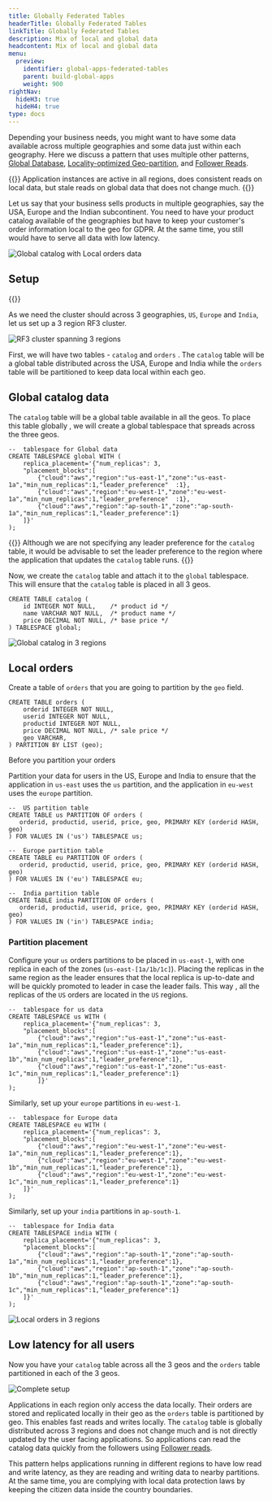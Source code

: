 ```yaml
---
title: Globally Federated Tables
headerTitle: Globally Federated Tables
linkTitle: Globally Federated Tables
description: Mix of local and global data
headcontent: Mix of local and global data
menu:
  preview:
    identifier: global-apps-federated-tables
    parent: build-global-apps
    weight: 900
rightNav:
  hideH3: true
  hideH4: true
type: docs
---
```


Depending your business needs, you might want to have some data available across multiple geographies and some data just within each geography. Here we discuss a pattern that uses multiple other patterns, [Global Database](./global-database), [Locality-optimized Geo-partition](./locality-optimized-geo-partition), and [Follower Reads](./follower-reads).

{{<tip>}}
Application instances are active in all regions, does consistent reads on local data, but stale reads on global data that does not change much.
{{</tip>}}

Let us say that your business sells products in multiple geographies, say the USA, Europe and the Indian subcontinent. You need to have your product catalog available of the geographies but have to keep your customer's order information local to the geo for GDPR. At the same time, you still would have to serve all data with low latency.

![Global catalog with Local orders data](/images/develop/global-apps/federated-tables-goal.png)

## Setup

{{<cluster-setup-tabs>}}

As we need the cluster should across 3 geographies, `US`, `Europe` and `India`, let us set up a 3 region RF3 cluster.

![RF3 cluster spanning 3 regions](/images/develop/global-apps/federated-tables-setup.png)

First, we will have two tables - `catalog` and `orders` . The `catalog` table will be a global table distributed across the USA, Europe and India while the `orders` table will be partitioned to keep data local within each geo.

## Global catalog data

The `catalog` table will be a global table available in all the geos. To place this table globally , we will create a global tablespace that spreads across the three geos.

```plpgsql
--  tablespace for Global data
CREATE TABLESPACE global WITH (
    replica_placement='{"num_replicas": 3,
    "placement_blocks":[
        {"cloud":"aws","region":"us-east-1","zone":"us-east-1a","min_num_replicas":1,"leader_preference"  :1},
        {"cloud":"aws","region":"eu-west-1","zone":"eu-west-1a","min_num_replicas":1,"leader_preference"  :1},
        {"cloud":"aws","region":"ap-south-1","zone":"ap-south-1a","min_num_replicas":1,"leader_preference":1}
    ]}'
);
```

{{<tip>}}
Although we are not specifying any leader preference for the `catalog` table, it would be advisable to set the leader preference to the region where the application that updates the `catalog` table runs.
{{</tip>}}

Now, we create the `catalog` table and attach it to the `global` tablespace. This will ensure that the `catalog` table is placed in all 3 geos.

```plpgsql
CREATE TABLE catalog (
    id INTEGER NOT NULL,    /* product id */
    name VARCHAR NOT NULL,  /* product name */
    price DECIMAL NOT NULL, /* base price */
) TABLESPACE global;
```

![Global catalog in 3 regions](/images/develop/global-apps/federated-tables-global-catalog.png)

## Local orders

Create a table of `orders` that you are going to partition by the `geo` field.

```plpgsql
CREATE TABLE orders (
    orderid INTEGER NOT NULL, 
    userid INTEGER NOT NULL,
    productid INTEGER NOT NULL,
    price DECIMAL NOT NULL, /* sale price */
    geo VARCHAR,
) PARTITION BY LIST (geo);
```

Before you partition your orders

Partition your data for users in the US, Europe and India to ensure that the application in `us-east` uses the `us` partition, and the application in `eu-west` uses the `europe` partition.


```plpgsql
--  US partition table
CREATE TABLE us PARTITION OF orders (
   orderid, productid, userid, price, geo, PRIMARY KEY (orderid HASH, geo)
) FOR VALUES IN ('us') TABLESPACE us;

--  Europe partition table
CREATE TABLE eu PARTITION OF orders (
   orderid, productid, userid, price, geo, PRIMARY KEY (orderid HASH, geo)
) FOR VALUES IN ('eu') TABLESPACE eu;

--  India partition table
CREATE TABLE india PARTITION OF orders (
   orderid, productid, userid, price, geo, PRIMARY KEY (orderid HASH, geo)
) FOR VALUES IN ('in') TABLESPACE india;
```

### Partition placement

Configure your `us` orders partitions to be placed in `us-east-1`, with one replica in each of the zones (`us-east-[1a/1b/1c]`). Placing the replicas in the same region as the leader ensures that the local replica is up-to-date and will be quickly promoted to leader in case the leader fails. This way , all the replicas of the `US` orders are located in the `US` regions.

```plpgsql
--  tablespace for us data
CREATE TABLESPACE us WITH (
    replica_placement='{"num_replicas": 3,
    "placement_blocks":[
        {"cloud":"aws","region":"us-east-1","zone":"us-east-1a","min_num_replicas":1,"leader_preference":1},
        {"cloud":"aws","region":"us-east-1","zone":"us-east-1b","min_num_replicas":1,"leader_preference":1},
        {"cloud":"aws","region":"us-east-1","zone":"us-east-1c","min_num_replicas":1,"leader_preference":1}
        ]}'
);
```

Similarly, set up your `europe` partitions in `eu-west-1`.

```plpgsql
--  tablespace for Europe data
CREATE TABLESPACE eu WITH (
    replica_placement='{"num_replicas": 3,
    "placement_blocks":[
        {"cloud":"aws","region":"eu-west-1","zone":"eu-west-1a","min_num_replicas":1,"leader_preference":1},
        {"cloud":"aws","region":"eu-west-1","zone":"eu-west-1b","min_num_replicas":1,"leader_preference":1},
        {"cloud":"aws","region":"eu-west-1","zone":"eu-west-1c","min_num_replicas":1,"leader_preference":1}
    ]}'
);
```

Similarly, set up your `india` partitions in `ap-south-1`.

```plpgsql
--  tablespace for India data
CREATE TABLESPACE india WITH (
    replica_placement='{"num_replicas": 3,
    "placement_blocks":[
        {"cloud":"aws","region":"ap-south-1","zone":"ap-south-1a","min_num_replicas":1,"leader_preference":1},
        {"cloud":"aws","region":"ap-south-1","zone":"ap-south-1b","min_num_replicas":1,"leader_preference":1},
        {"cloud":"aws","region":"ap-south-1","zone":"ap-south-1c","min_num_replicas":1,"leader_preference":1}
    ]}'
);
```

![Local orders in 3 regions](/images/develop/global-apps/federated-tables-local-orders.png)

## Low latency for all users

Now you have your `catalog` table across all the 3 geos and the `orders` table partitioned in each of the 3 geos.

![Complete setup](/images/develop/global-apps/federated-tables-complete-setup.png)

Applications in each region only access the data locally. Their orders are stored and replicated locally in their geo as the `orders` table is partitioned by geo. This enables fast reads and writes locally. The `catalog` table is globally distributed across 3 regions and does not change much and is not directly updated by the user facing applications. So applications can read the catalog data quickly from the followers using [Follower reads](./follower-reads).

This pattern helps applications running in different regions to have low read and write latency, as they are reading and writing data to nearby partitions. At the same time, you are complying with local data protection laws by keeping the citizen data inside the country boundaries.
